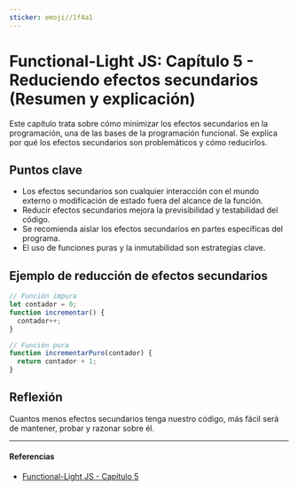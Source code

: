 ```yaml
---
sticker: emoji//1f4a1
---
```


# Functional-Light JS: Capítulo 5 - Reduciendo efectos secundarios (Resumen y explicación)

Este capítulo trata sobre cómo minimizar los efectos secundarios en la programación, una de las bases de la programación funcional. Se explica por qué los efectos secundarios son problemáticos y cómo reducirlos.

## Puntos clave
- Los efectos secundarios son cualquier interacción con el mundo externo o modificación de estado fuera del alcance de la función.
- Reducir efectos secundarios mejora la previsibilidad y testabilidad del código.
- Se recomienda aislar los efectos secundarios en partes específicas del programa.
- El uso de funciones puras y la inmutabilidad son estrategias clave.

## Ejemplo de reducción de efectos secundarios
```js
// Función impura
let contador = 0;
function incrementar() {
  contador++;
}

// Función pura
function incrementarPuro(contador) {
  return contador + 1;
}
```

## Reflexión
Cuantos menos efectos secundarios tenga nuestro código, más fácil será de mantener, probar y razonar sobre él.

---
#### Referencias
- [Functional-Light JS - Capítulo 5](https://github.com/getify/Functional-Light-JS/blob/master/manuscript/ch5.md/#chapter-5-reducing-side-effects) 